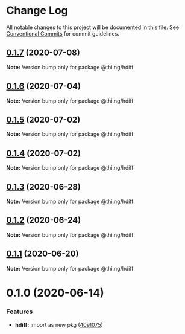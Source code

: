 # Change Log

All notable changes to this project will be documented in this file.
See [Conventional Commits](https://conventionalcommits.org) for commit guidelines.

## [0.1.7](https://github.com/thi-ng/umbrella/compare/@thi.ng/hdiff@0.1.6...@thi.ng/hdiff@0.1.7) (2020-07-08)

**Note:** Version bump only for package @thi.ng/hdiff





## [0.1.6](https://github.com/thi-ng/umbrella/compare/@thi.ng/hdiff@0.1.5...@thi.ng/hdiff@0.1.6) (2020-07-04)

**Note:** Version bump only for package @thi.ng/hdiff





## [0.1.5](https://github.com/thi-ng/umbrella/compare/@thi.ng/hdiff@0.1.4...@thi.ng/hdiff@0.1.5) (2020-07-02)

**Note:** Version bump only for package @thi.ng/hdiff





## [0.1.4](https://github.com/thi-ng/umbrella/compare/@thi.ng/hdiff@0.1.3...@thi.ng/hdiff@0.1.4) (2020-07-02)

**Note:** Version bump only for package @thi.ng/hdiff





## [0.1.3](https://github.com/thi-ng/umbrella/compare/@thi.ng/hdiff@0.1.2...@thi.ng/hdiff@0.1.3) (2020-06-28)

**Note:** Version bump only for package @thi.ng/hdiff





## [0.1.2](https://github.com/thi-ng/umbrella/compare/@thi.ng/hdiff@0.1.1...@thi.ng/hdiff@0.1.2) (2020-06-24)

**Note:** Version bump only for package @thi.ng/hdiff





## [0.1.1](https://github.com/thi-ng/umbrella/compare/@thi.ng/hdiff@0.1.0...@thi.ng/hdiff@0.1.1) (2020-06-20)

**Note:** Version bump only for package @thi.ng/hdiff





# 0.1.0 (2020-06-14)


### Features

* **hdiff:** import as new pkg ([40e1075](https://github.com/thi-ng/umbrella/commit/40e10755ca520d5d850da98d07b40f9339310318))
